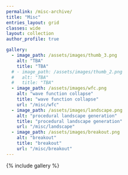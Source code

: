 ```yaml
---
permalink: /misc-archive/
title: "Misc"
entries_layout: grid
classes: wide 
layout: collection
author_profile: true

gallery:
  - image_path: /assets/images/thumb_3.png
    alt: "TBA"
    title: "TBA"
  # - image_path: /assets/images/thumb_2.png
  #   alt: "TBA"
  #   title: "TBA"
  - image_path: /assets/images/wfc.png
    alt: "wave function collapse"
    title: "wave function collapse"
    url: "/misc/wfc"
  - image_path: /assets/images/landscape.png
    alt: "procedural landscape generation"
    title: "procedural landscape generation"
    url: "/misc/landscape"
  - image_path: /assets/images/breakout.png
    alt: "breakout"
    title: "breakout"
    url: "/misc/breakout"
---
```


{% include gallery %}
